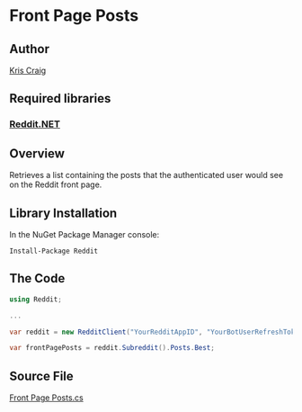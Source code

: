# Front Page Posts

## Author

[Kris Craig](../../../docs/contributors/Kris%20Craig.md)

## Required libraries

### [Reddit.NET](https://github.com/sirkris/Reddit.NET)

## Overview

Retrieves a list containing the posts that the authenticated user would see on the Reddit front page.

## Library Installation

In the NuGet Package Manager console:

    Install-Package Reddit

## The Code

```c#
using Reddit;

...

var reddit = new RedditClient("YourRedditAppID", "YourBotUserRefreshToken");

var frontPagePosts = reddit.Subreddit().Posts.Best;
```

## Source File

[Front Page Posts.cs](src/Front%20Page%20Posts.cs)

